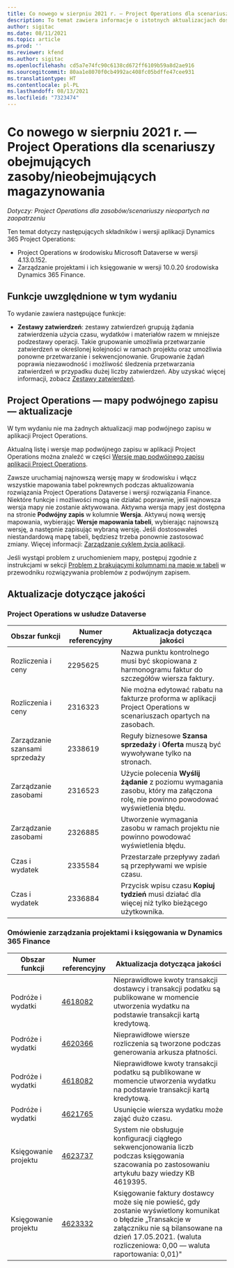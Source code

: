 ```yaml
---
title: Co nowego w sierpniu 2021 r. — Project Operations dla scenariuszy obejmujących zasoby/nieobejmujących magazynowania
description: To temat zawiera informacje o istotnych aktualizacjach dostępnych w wydaniu aplikacji Project Operations z sierpnia 2021 r. dla scenariuszy obejmujących zasoby/nieobejmujących magazynowania.
author: sigitac
ms.date: 08/11/2021
ms.topic: article
ms.prod: ''
ms.reviewer: kfend
ms.author: sigitac
ms.openlocfilehash: cd5a7e74fc90c6138cd672ff6109b59a8d2ae916
ms.sourcegitcommit: 80aa1e8070f0cb4992ac408fc05bdffe47cee931
ms.translationtype: HT
ms.contentlocale: pl-PL
ms.lasthandoff: 08/13/2021
ms.locfileid: "7323474"
---
```

# <a name="whats-new-august-2021---project-operations-for-resourcenon-stocked-based-scenarios"></a>Co nowego w sierpniu 2021 r. — Project Operations dla scenariuszy obejmujących zasoby/nieobejmujących magazynowania

*Dotyczy: Project Operations dla zasobów/scenariuszy nieopartych na zaopatrzeniu*

Ten temat dotyczy następujących składników i wersji aplikacji Dynamics 365 Project Operations:

   - Project Operations w środowisku Microsoft Dataverse w wersji 4.13.0.152.
   - Zarządzanie projektami i ich księgowanie w wersji 10.0.20 środowiska Dynamics 365 Finance.

## <a name="features-included-in-this-release"></a>Funkcje uwzględnione w tym wydaniu

To wydanie zawiera następujące funkcje:

- **Zestawy zatwierdzeń**: zestawy zatwierdzeń grupują żądania zatwierdzenia użycia czasu, wydatków i materiałów razem w mniejsze podzestawy operacji. Takie grupowanie umożliwia przetwarzanie zatwierdzeń w określonej kolejności w ramach projektu oraz umożliwia ponowne przetwarzanie i sekwencjonowanie. Grupowanie żądań poprawia niezawodność i możliwość śledzenia przetwarzania zatwierdzeń w przypadku dużej liczby zatwierdzeń. Aby uzyskać więcej informacji, zobacz [Zestawy zatwierdzeń](../approvals/approval-sets.md).

## <a name="project-operations-dual-write-maps-updates"></a>Project Operations — mapy podwójnego zapisu — aktualizacje

W tym wydaniu nie ma żadnych aktualizacji map podwójnego zapisu w aplikacji Project Operations. 

Aktualną listę i wersje map podwójnego zapisu w aplikacji Project Operations można znaleźć w części [Wersje map podwójnego zapisu aplikacji Project Operations](../environment/resource-dual-write-maps.md).

Zawsze uruchamiaj najnowszą wersję mapy w środowisku i włącz wszystkie mapowania tabel pokrewnych podczas aktualizowania rozwiązania Project Operations Dataverse i wersji rozwiązania Finance. Niektóre funkcje i możliwości mogą nie działać poprawnie, jeśli najnowsza wersja mapy nie zostanie aktywowana. Aktywna wersja mapy jest dostępna na stronie **Podwójny zapis** w kolumnie **Wersja**. Aktywuj nową wersję mapowania, wybierając **Wersje mapowania tabeli**, wybierając najnowszą wersję, a następnie zapisując wybraną wersję. Jeśli dostosowałeś niestandardową mapę tabeli, będziesz trzeba ponownie zastosować zmiany. Więcej informacji: [Zarządzanie cyklem życia aplikacji](/dynamics365/fin-ops-core/dev-itpro/data-entities/dual-write/app-lifecycle-management).

Jeśli wystąpi problem z uruchomieniem mapy, postępuj zgodnie z instrukcjami w sekcji [Problem z brakującymi kolumnami na mapie w tabeli](/dynamics365/fin-ops-core/dev-itpro/data-entities/dual-write/dual-write-troubleshooting-finops-upgrades#missing-table-columns-issue-on-maps) w przewodniku rozwiązywania problemów z podwójnym zapisem.

## <a name="quality-updates"></a>Aktualizacje dotyczące jakości

### <a name="project-operations-on-dataverse"></a>Project Operations w usłudze Dataverse

| **Obszar funkcji** | **Numer referencyjny** | **Aktualizacja dotycząca jakości** |
| --- | --- | --- |
| Rozliczenia i ceny | 2295625 | Nazwa punktu kontrolnego musi być skopiowana z harmonogramu faktur do szczegółów wiersza faktury. |
| Rozliczenia i ceny | 2316323 | Nie można edytować rabatu na fakturze proforma w aplikacji Project Operations w scenariuszach opartych na zasobach. |
|   Zarządzanie szansami sprzedaży | 2338619 | Reguły biznesowe **Szansa sprzedaży** i **Oferta** muszą być wywoływane tylko na stronach. |
| Zarządzanie zasobami | 2316523 | Użycie polecenia **Wyślij żądanie** z poziomu wymagania zasobu, który ma załączona rolę, nie powinno powodować wyświetlenia błędu. |
| Zarządzanie zasobami | 2326885 | Utworzenie wymagania zasobu w ramach projektu nie powinno powodować wyświetlenia błędu. |
| Czas i wydatek | 2335584 | Przestarzałe przepływy zadań są przepływami we wpisie czasu. |
| Czas i wydatek | 2336884 | Przycisk wpisu czasu **Kopiuj tydzień** musi działać dla więcej niż tylko bieżącego użytkownika. |


### <a name="project-management-and-accounting-on-dynamics-365-finance"></a>Omówienie zarządzania projektami i księgowania w Dynamics 365 Finance

| Obszar funkcji | Numer referencyjny | Aktualizacja dotycząca jakości |
| --- | --- | --- |
| Podróże i wydatki | [4618082](https://fix.lcs.dynamics.com/Issue/Details?kb=4618082&amp;bugId=583101&amp;dbType=3&amp;qc=9c85ac8ca1e5e9cd07fac9e9aa2cb0914724e28b86ad3339dacf7741f554c605) | Nieprawidłowe kwoty transakcji dostawcy i transakcji podatku są publikowane w momencie utworzenia wydatku na podstawie transakcji kartą kredytową. |
| Podróże i wydatki | [4620366](https://fix.lcs.dynamics.com/Issue/Details?kb=4620366&amp;bugId=579485&amp;dbType=3&amp;qc=e864789bd95505ea624c537d585bf113c2de60b97c88439d44693dbd85aa8e92) | Nieprawidłowe wiersze rozliczenia są tworzone podczas generowania arkusza płatności. |
| Podróże i wydatki | [4618082](https://fix.lcs.dynamics.com/Issue/Details?kb=4618082&amp;bugId=583101&amp;dbType=3&amp;qc=9c85ac8ca1e5e9cd07fac9e9aa2cb0914724e28b86ad3339dacf7741f554c605) | Nieprawidłowe kwoty transakcji podatku są publikowane w momencie utworzenia wydatku na podstawie transakcji kartą kredytową. |
| Podróże i wydatki | [4621765](https://fix.lcs.dynamics.com/Issue/Details?kb=4621765&amp;bugId=587306&amp;dbType=3&amp;qc=6fbfad0123d4e95eaf8d5a5a2f6c354577c991b7905c852ab02d1f94e728a876) | Usunięcie wiersza wydatku może zająć dużo czasu. |
| Księgowanie projektu | [4623737](https://fix.lcs.dynamics.com/Issue/Details?kb=4623737&amp;bugId=598109&amp;dbType=3&amp;qc=4101fc5865201e21815299f2ff11ae46d5d5370510868df86c25ee09a8ca1a0c) | System nie obsługuje konfiguracji ciągłego sekwencjonowania liczb podczas księgowania szacowania po zastosowaniu artykułu bazy wiedzy KB 4619395. |
| Księgowanie projektu | [4623332](https://fix.lcs.dynamics.com/Issue/Details?kb=4623332&amp;bugId=586034&amp;dbType=3&amp;qc=2f64bb1977c4a9c9dd2ce9de7e72230b86eca14b6295c5bbfb614ea97ad81caf) | Księgowanie faktury dostawcy może się nie powieść, gdy zostanie wyświetlony komunikat o błędzie „Transakcje w załączniku nie są bilansowane na dzień 17.05.2021. (waluta rozliczeniowa: 0,00 — waluta raportowania: 0,01)" |
